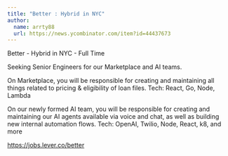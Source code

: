 ```yaml
---
title: "Better : Hybrid in NYC"
author:
  name: arrty88
  url: https://news.ycombinator.com/item?id=44437673
---
```


<JobNavigation />

Better - Hybrid in NYC - Full Time

Seeking Senior Engineers for our Marketplace and AI teams.

On Marketplace, you will be responsible for creating and maintaining all things related to pricing &amp; eligibility of loan files. Tech: React, Go, Node, Lambda

On our newly formed AI team, you will be responsible for creating and maintaining our AI agents available via voice and chat, as well as building new internal automation flows. Tech: OpenAI, Twilio, Node, React, k8, and more

<a href="https:&#x2F;&#x2F;jobs.lever.co&#x2F;better" rel="nofollow">https:&#x2F;&#x2F;jobs.lever.co&#x2F;better</a>
<JobApplication />
